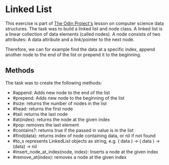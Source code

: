 # Linked List
This exercise is part of [The Odin Project's](https://www.theodinproject.com/courses/ruby-programming/lessons/linked-lists?ref=lnav) lesson on computer science data structures.
The task was to build a linked list and node class. A linked list is a linear collection of data elements (called nodes). A node consists of two attributes: A data attribute and a link/pointer to the next node.

Therefore, we can for example find the data at a specific index, append another node to the end of the list or prepend it to the beginning.

## Methods
The task was to create the following methods:
- #append: Adds new node to the end of the list
- #prepend: Adds new node to the beginning of the list 
- #size: returns the number of nodes in the list
- #head: returns the first node
- #tail: returns the last node 
- #at(index): returns the node at the given index
- #pop: removes the last element 
- #contains?: returns true if the passed in value is in the list
- #find(data): returns index of node containing data, or nil if not found
- #to_s represents LinkedList objects as string, e.g. ( data ) -> ( data ) -> (data) -> nil 
- #insert_node_at_index(node, index): Inserts a node at the given index 
- #remove_at(index): removes a node at the given index